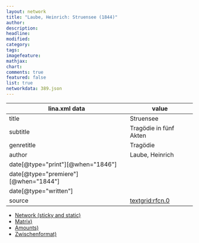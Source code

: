 ```yaml
---
layout: network
title: "Laube, Heinrich: Struensee (1844)"
author:
description:
headline:
modified:
category:
tags:
imagefeature: 
mathjax: 
chart: 
comments: true
featured: false
list: true
networkdata: 389.json
---
```

lina.xml data  | value
------------- | -------------
title|Struensee
subtitle|Tragödie in fünf Akten
genretitle|Tragödie
author|Laube, Heinrich
date[@type="print"][@when="1846"]|
date[@type="premiere"][@when="1844"]|
date[@type="written"]|
source|[textgrid:rfcn.0](https://textgridlab.org/1.0/tgcrud-public/rest/textgrid:rfcn.0/data)



* [Network (sticky and static)](/linas/network389)
* [Matrix)](/linas/matrix389)
* [Amounts)](/linas/amount389)
* [Zwischenformat)](/linas/lina389 )
